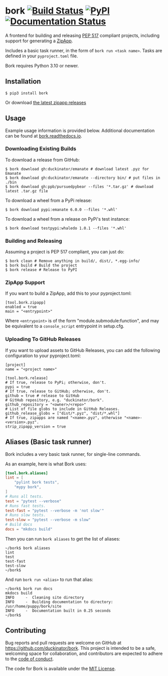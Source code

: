 # bork [![Build Status][build-status-img]][build-status-link] [![PyPI][pypi-version-img]][pypi-version-link] [![Documentation Status](https://readthedocs.org/projects/bork/badge/?version=latest)](https://bork.readthedocs.io/en/latest/?badge=latest)

A frontend for building and releasing [PEP 517](https://www.python.org/dev/peps/pep-0517/) compliant projects, including support for generating a [ZipApp](https://docs.python.org/3/library/zipapp.html).

Includes a basic task runner, in the form of `bork run <task name>`. Tasks
are defined in your `pyproject.toml` file.

Bork requires Python 3.10 or newer.

[build-status-img]: https://api.cirrus-ci.com/github/duckinator/bork.svg
[build-status-link]: https://cirrus-ci.com/github/duckinator/bork

[pypi-version-img]: https://img.shields.io/pypi/v/bork
[pypi-version-link]: https://pypi.org/project/bork

## Installation

```
$ pip3 install bork
```

Or download [the latest zipapp
releases](https://github.com/duckinator/bork/releases/latest/download/bork.pyz)

## Usage

Example usage information is provided below. Additional documentation can be found at [bork.readthedocs.io](https://bork.readthedocs.io/).

### Downloading Existing Builds

To download a release from GitHub:

```
$ bork download gh:duckinator/emanate # download latest .pyz for Emanate
$ bork download gh:duckinator/emanate --directory bin/ # put files in ./bin
$ bork download gh:ppb/pursuedpybear --files '*.tar.gz' # download latest .tar.gz file
```

To download a wheel from a PyPi release:

```
$ bork download pypi:emanate 6.0.0 --files '*.whl'
```


To download a wheel from a release on PyPi's test instance:

```
$ bork download testpypi:whaledo 1.0.1 --files '*.whl'
```

### Building and Releasing

Assuming a project is PEP 517 compliant, you can just do:

```
$ bork clean # Remove anything in build/, dist/, *.egg-info/
$ bork build # Build the project
$ bork release # Release to PyPI
```

### ZipApp Support

If you want to build a ZipApp, add this to your pyproject.toml:

```
[tool.bork.zipapp]
enabled = true
main = "<entrypoint>"
```

Where `<entrypoint>` is of the form "module.submodule:function", and
may be equivalent to a `console_script` entrypoint in setup.cfg.

### Uploading To GitHub Releases

If you want to upload assets to GitHub Releases, you can
add the following configuration to your pyproject.toml:

```
[project]
name = "<project name>"

[tool.bork.release]
# If true, release to PyPi; otherwise, don't.
pypi = true
# If true, release to GitHub; otherwise, don't.
github = true # release to GitHub
# GitHub repository, e.g. "duckinator/bork".
github_repository = "<owner>/<repo>"
# List of file globs to include in GitHub Releases.
github_release_globs = ["dist/*.pyz", "dist/*.whl"]
# If true, zipapps are named "<name>.pyz", otherwise "<name>-<version>.pyz".
strip_zipapp_version = true
```

## Aliases (Basic task runner)

Bork includes a very basic task runner, for single-line commands.

As an example, here is what Bork uses:

```toml
[tool.bork.aliases]
lint = [
    "pylint bork tests",
    "mypy bork",
]
# Runs all tests.
test = "pytest --verbose"
# Runs fast tests.
test-fast = "pytest --verbose -m 'not slow'"
# Runs slow tests.
test-slow = "pytest --verbose -m slow"
# Build docs
docs = "mkdocs build"
```

Then you can run `bork aliases` to get the list of aliases:

```
~/bork$ bork aliases
lint
test
test-fast
test-slow
~/bork$
```

And run `bork run <alias>` to run that alias:

```
~/bork$ bork run docs
mkdocs build
INFO     -  Cleaning site directory
INFO     -  Building documentation to directory: /usr/home/puppy/bork/site
INFO     -  Documentation built in 0.25 seconds
~/bork$
```

## Contributing

Bug reports and pull requests are welcome on GitHub at https://github.com/duckinator/bork. This project is intended to be a safe, welcoming space for collaboration, and contributors are expected to adhere to the
[code of conduct](https://github.com/duckinator/bork/blob/master/CODE_OF_CONDUCT.md).

The code for Bork is available under the [MIT License](http://opensource.org/licenses/MIT).

